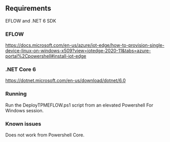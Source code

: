 ## Requirements

EFLOW and .NET 6 SDK

### EFLOW

https://docs.microsoft.com/en-us/azure/iot-edge/how-to-provision-single-device-linux-on-windows-x509?view=iotedge-2020-11&tabs=azure-portal%2Cpowershell#install-iot-edge

### .NET Core 6

https://dotnet.microsoft.com/en-us/download/dotnet/6.0

### Running

Run the DeployTPMEFLOW.ps1 script from an elevated Powershell For Windows session.

### Known issues

Does not work from Powershell Core.
